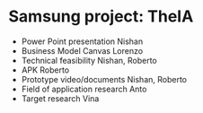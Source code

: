 # Samsung project: TheIA
* Power Point presentation          Nishan
* Business Model Canvas             Lorenzo
* Technical feasibility             Nishan, Roberto
* APK                               Roberto
* Prototype video/documents         Nishan, Roberto
* Field of application research     Anto
* Target research                   Vina
